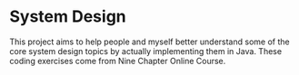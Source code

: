 # System Design
This project aims to help people and myself better understand some of the core system design topics by actually implementing them in Java. These coding exercises come from Nine Chapter Online Course. 
